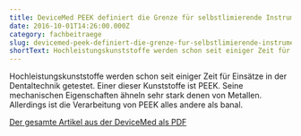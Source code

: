 ```yaml
---
title: DeviceMed PEEK definiert die Grenze für selbstlimierende Instrumente
date: 2016-10-01T14:26:00.000Z
category: fachbeitraege
slug: devicemed-peek-definiert-die-grenze-fur-selbstlimierende-instrumente
shortText: Hochleistungskunststoffe werden schon seit einiger Zeit für Einsätze in der Dentaltechnik getestet.
---
```


<p>Hochleistungskunststoffe werden schon seit einiger Zeit für Einsätze in der Dentaltechnik getestet. Einer dieser Kunststoffe ist PEEK. Seine mechanischen Eigenschaften ähneln sehr stark denen von Metallen. Allerdings ist die Verarbeitung von PEEK alles andere als banal.</p>



<a href="/downloads/DEV10-16S38-39.pdf" target="_blank" rel="noreferrer noopener" aria-label=" (öffnet in neuem Tab)">Der gesamte Artikel aus der DeviceMed als PDF</a></p>

